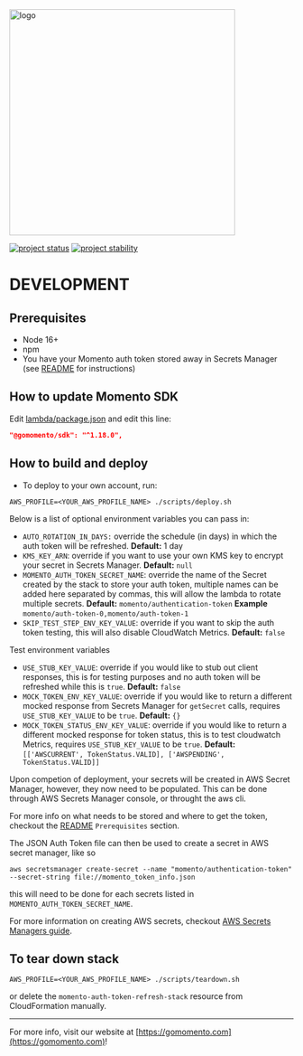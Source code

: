 <img src="https://docs.momentohq.com/img/logo.svg" alt="logo" width="400"/>

[![project status](https://momentohq.github.io/standards-and-practices/badges/project-status-official.svg)](https://github.com/momentohq/standards-and-practices/blob/main/docs/momento-on-github.md)
[![project stability](https://momentohq.github.io/standards-and-practices/badges/project-stability-alpha.svg)](https://github.com/momentohq/standards-and-practices/blob/main/docs/momento-on-github.md)

# DEVELOPMENT

## Prerequisites

- Node 16+
- npm
- You have your Momento auth token stored away in Secrets Manager (see [README](./README.md) for instructions)

## How to update Momento SDK

Edit [lambda/package.json](./lambda/package.json) and edit this line:

```json
"@gomomento/sdk": "^1.18.0",
```

## How to build and deploy

- To deploy to your own account, run:

```shell
AWS_PROFILE=<YOUR_AWS_PROFILE_NAME> ./scripts/deploy.sh
```

Below is a list of optional environment variables you can pass in:

- `AUTO_ROTATION_IN_DAYS:` override the schedule (in days) in which the auth token will be refreshed. **Default:** 1 day
- `KMS_KEY_ARN`: override if you want to use your own KMS key to encrypt your secret in Secrets Manager. **Default:** `null`
- `MOMENTO_AUTH_TOKEN_SECRET_NAME`: override the name of the Secret created by the stack to store your auth token, multiple names can be added here separated by commas, this will allow the lambda to rotate multiple secrets. **Default:** `momento/authentication-token` **Example** `momento/auth-token-0,momento/auth-token-1`
- `SKIP_TEST_STEP_ENV_KEY_VALUE`: override if you want to skip the auth token testing, this will also disable CloudWatch Metrics. **Default:** `false`

Test environment variables

- `USE_STUB_KEY_VALUE`: override if you would like to stub out client responses, this is for testing purposes and no auth token will be refreshed while this is `true`. **Default:** `false`
- `MOCK_TOKEN_ENV_KEY_VALUE`: override if you would like to return a different mocked response from Secrets Manager for `getSecret` calls, requires `USE_STUB_KEY_VALUE` to be `true`. **Default:** `{}`
- `MOCK_TOKEN_STATUS_ENV_KEY_VALUE`: override if you would like to return a different mocked response for token status, this is to test cloudwatch Metrics, requires `USE_STUB_KEY_VALUE` to be `true`. **Default:** `[['AWSCURRENT', TokenStatus.VALID], ['AWSPENDING', TokenStatus.VALID]]`

Upon competion of deployment, your secrets will be created in AWS Secret Manager, however, they now need to be populated. This can be done through AWS Secrets Manager console, or throught the aws cli.

For more info on what needs to be stored and where to get the token, checkout the [README](./README.md) `Prerequisites` section.

The JSON Auth Token file can then be used to create a secret in AWS secret manager, like so

```shell
aws secretsmanager create-secret --name "momento/authentication-token" --secret-string file://momento_token_info.json
```

this will need to be done for each secrets listed in `MOMENTO_AUTH_TOKEN_SECRET_NAME`.

For more information on creating AWS secrets, checkout [AWS Secrets Managers guide](https://docs.aws.amazon.com/secretsmanager/latest/userguide/create_secret.html).

## To tear down stack

```shell
AWS_PROFILE=<YOUR_AWS_PROFILE_NAME> ./scripts/teardown.sh
```

or delete the `momento-auth-token-refresh-stack` resource from CloudFormation manually.

---

For more info, visit our website at [https://gomomento.com](https://gomomento.com)!
